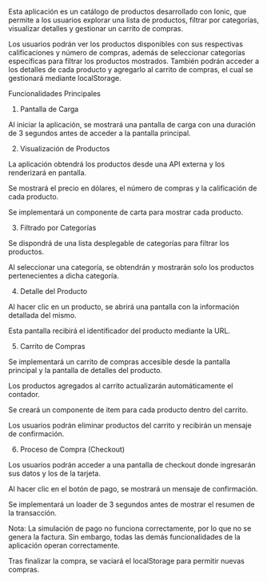 Esta aplicación es un catálogo de productos desarrollado con Ionic, que permite a los usuarios explorar una lista de productos, filtrar por categorías, visualizar detalles y gestionar un carrito de compras.

Los usuarios podrán ver los productos disponibles con sus respectivas calificaciones y número de compras, además de seleccionar categorías específicas para filtrar los productos mostrados. También podrán acceder a los detalles de cada producto y agregarlo al carrito de compras, el cual se gestionará mediante localStorage.

Funcionalidades Principales

1. Pantalla de Carga

Al iniciar la aplicación, se mostrará una pantalla de carga con una duración de 3 segundos antes de acceder a la pantalla principal.

2. Visualización de Productos

La aplicación obtendrá los productos desde una API externa y los renderizará en pantalla.

Se mostrará el precio en dólares, el número de compras y la calificación de cada producto.

Se implementará un componente de carta para mostrar cada producto.

3. Filtrado por Categorías

Se dispondrá de una lista desplegable de categorías para filtrar los productos.

Al seleccionar una categoría, se obtendrán y mostrarán solo los productos pertenecientes a dicha categoría.

4. Detalle del Producto

Al hacer clic en un producto, se abrirá una pantalla con la información detallada del mismo.

Esta pantalla recibirá el identificador del producto mediante la URL.

5. Carrito de Compras

Se implementará un carrito de compras accesible desde la pantalla principal y la pantalla de detalles del producto.

Los productos agregados al carrito actualizarán automáticamente el contador.

Se creará un componente de item para cada producto dentro del carrito.

Los usuarios podrán eliminar productos del carrito y recibirán un mensaje de confirmación.

6. Proceso de Compra (Checkout)

Los usuarios podrán acceder a una pantalla de checkout donde ingresarán sus datos y los de la tarjeta.

Al hacer clic en el botón de pago, se mostrará un mensaje de confirmación.

Se implementará un loader de 3 segundos antes de mostrar el resumen de la transacción.

Nota: La simulación de pago no funciona correctamente, por lo que no se genera la factura. Sin embargo, todas las demás funcionalidades de la aplicación operan correctamente.

Tras finalizar la compra, se vaciará el localStorage para permitir nuevas compras.
